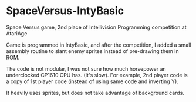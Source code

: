 # SpaceVersus-IntyBasic
Space Versus game, 2nd place of Intellivision Programming competition at AtariAge

Game is programmed in IntyBasic, and after the competition, I added a small assembly routine to slant enemy sprites instead of pre-drawing them in ROM.

The code is not modular, I was not sure how much horsepower an underclocked CP1610 CPU has. (It's slow). For example, 2nd player code is a copy of 1st player code (instead of using same code and inverting Y).

It heavily uses sprites, but does not take advantage of background cards. 
